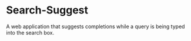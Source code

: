 # Search-Suggest
A web application that suggests completions while a query is being typed into the search box.
